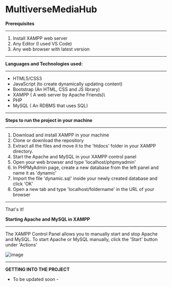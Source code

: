 # MultiverseMediaHub

**Prerequisites**
_____________________________________________
1. Install XAMPP web server
2. Any Editor (I used VS Code)
3. Any web browser with latest version
_____________________________________________
   
**Languages and Technologies used:**
_____________________________________________
- HTML5/CSS3
- JavaScript (to create dynamically updating content)
- Bootstrap (An HTML, CSS and JS library)
- XAMPP ( A web server by Apache Friends)\
- PHP
- MySQL ( An RDBMS that uses SQL)
_____________________________________________

**Steps to run the project in your machine**
_____________________________________________
1. Download and install XAMPP in your machine
2. Clone or download the repository
3. Extract all the files and move it to the 'htdocs' folder in your XAMPP directory.
4. Start the Apache and MySQL in your XAMPP control panel
5. Open your web browser and type 'localhost/phpmyadmin'
6. In PHPMyAdmin page, create a new database from the left panel and name it as 'dynamic'
7. Import the file 'dynamic.sql' inside your newly created database and click 'OK'
8. Open a new tab and type 'localhost/foldername' in the URL of your browser
_____________________________________________
   
   That's it!

   **Starting Apache and MySQL in XAMPP**
   _____________________________________________
   The XAMPP Control Panel allows you to manually start and stop Apache and MySQL. To start Apache or MySQL manually, click the 'Start' button under 'Actions'

   ![image](https://github.com/AlexandraMrz/MultiverseMediaHub/assets/126587372/294e87d9-3068-424c-97c9-2e00a700edd1)
   _____________________________________________
**GETTING INTO THE PROJECT**
  
  - To be updated soon - 

   



